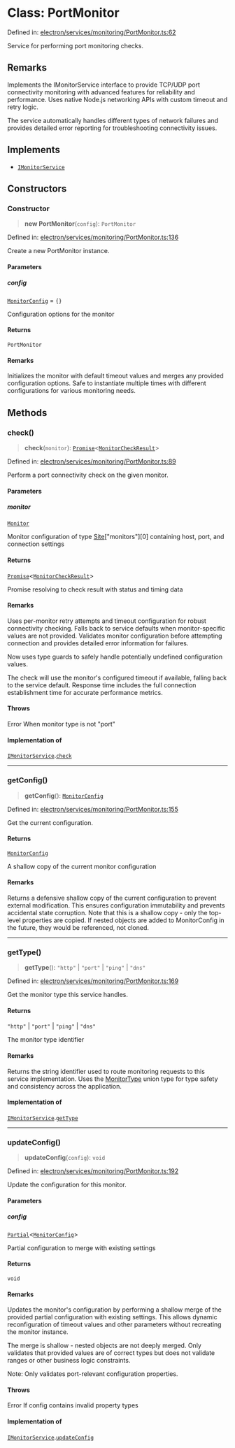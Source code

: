 # Class: PortMonitor

Defined in: [electron/services/monitoring/PortMonitor.ts:62](https://github.com/Nick2bad4u/Uptime-Watcher/blob/main/electron/services/monitoring/PortMonitor.ts#L62)

Service for performing port monitoring checks.

## Remarks

Implements the IMonitorService interface to provide TCP/UDP port connectivity
monitoring with advanced features for reliability and performance. Uses
native Node.js networking APIs with custom timeout and retry logic.

The service automatically handles different types of network failures and
provides detailed error reporting for troubleshooting connectivity issues.

## Implements

- [`IMonitorService`](../../types/interfaces/IMonitorService.md)

## Constructors

### Constructor

> **new PortMonitor**(`config`): `PortMonitor`

Defined in: [electron/services/monitoring/PortMonitor.ts:136](https://github.com/Nick2bad4u/Uptime-Watcher/blob/main/electron/services/monitoring/PortMonitor.ts#L136)

Create a new PortMonitor instance.

#### Parameters

##### config

[`MonitorConfig`](../../types/interfaces/MonitorConfig.md) = `{}`

Configuration options for the monitor

#### Returns

`PortMonitor`

#### Remarks

Initializes the monitor with default timeout values and merges any
provided configuration options. Safe to instantiate multiple times with
different configurations for various monitoring needs.

## Methods

### check()

> **check**(`monitor`): [`Promise`](https://developer.mozilla.org/docs/Web/JavaScript/Reference/Global_Objects/Promise)\<[`MonitorCheckResult`](../../types/interfaces/MonitorCheckResult.md)\>

Defined in: [electron/services/monitoring/PortMonitor.ts:89](https://github.com/Nick2bad4u/Uptime-Watcher/blob/main/electron/services/monitoring/PortMonitor.ts#L89)

Perform a port connectivity check on the given monitor.

#### Parameters

##### monitor

[`Monitor`](../../../../../shared/types/interfaces/Monitor.md)

Monitor configuration of type [Site](../../../../../shared/types/interfaces/Site.md)["monitors"][0]
  containing host, port, and connection settings

#### Returns

[`Promise`](https://developer.mozilla.org/docs/Web/JavaScript/Reference/Global_Objects/Promise)\<[`MonitorCheckResult`](../../types/interfaces/MonitorCheckResult.md)\>

Promise resolving to check result with status and timing data

#### Remarks

Uses per-monitor retry attempts and timeout configuration for robust
connectivity checking. Falls back to service defaults when
monitor-specific values are not provided. Validates monitor configuration
before attempting connection and provides detailed error information for
failures.

Now uses type guards to safely handle potentially undefined configuration
values.

The check will use the monitor's configured timeout if available, falling
back to the service default. Response time includes the full connection
establishment time for accurate performance metrics.

#### Throws

Error When monitor type is not "port"

#### Implementation of

[`IMonitorService`](../../types/interfaces/IMonitorService.md).[`check`](../../types/interfaces/IMonitorService.md#check)

***

### getConfig()

> **getConfig**(): [`MonitorConfig`](../../types/interfaces/MonitorConfig.md)

Defined in: [electron/services/monitoring/PortMonitor.ts:155](https://github.com/Nick2bad4u/Uptime-Watcher/blob/main/electron/services/monitoring/PortMonitor.ts#L155)

Get the current configuration.

#### Returns

[`MonitorConfig`](../../types/interfaces/MonitorConfig.md)

A shallow copy of the current monitor configuration

#### Remarks

Returns a defensive shallow copy of the current configuration to prevent
external modification. This ensures configuration immutability and
prevents accidental state corruption. Note that this is a shallow copy -
only the top-level properties are copied. If nested objects are added to
MonitorConfig in the future, they would be referenced, not cloned.

***

### getType()

> **getType**(): `"http"` \| `"port"` \| `"ping"` \| `"dns"`

Defined in: [electron/services/monitoring/PortMonitor.ts:169](https://github.com/Nick2bad4u/Uptime-Watcher/blob/main/electron/services/monitoring/PortMonitor.ts#L169)

Get the monitor type this service handles.

#### Returns

`"http"` \| `"port"` \| `"ping"` \| `"dns"`

The monitor type identifier

#### Remarks

Returns the string identifier used to route monitoring requests to this
service implementation. Uses the [MonitorType](../../../../../shared/types/type-aliases/MonitorType.md) union type for type
safety and consistency across the application.

#### Implementation of

[`IMonitorService`](../../types/interfaces/IMonitorService.md).[`getType`](../../types/interfaces/IMonitorService.md#gettype)

***

### updateConfig()

> **updateConfig**(`config`): `void`

Defined in: [electron/services/monitoring/PortMonitor.ts:192](https://github.com/Nick2bad4u/Uptime-Watcher/blob/main/electron/services/monitoring/PortMonitor.ts#L192)

Update the configuration for this monitor.

#### Parameters

##### config

[`Partial`](https://www.typescriptlang.org/docs/handbook/utility-types.html#partialtype)\<[`MonitorConfig`](../../types/interfaces/MonitorConfig.md)\>

Partial configuration to merge with existing settings

#### Returns

`void`

#### Remarks

Updates the monitor's configuration by performing a shallow merge of the
provided partial configuration with existing settings. This allows
dynamic reconfiguration of timeout values and other parameters without
recreating the monitor instance.

The merge is shallow - nested objects are not deeply merged. Only
validates that provided values are of correct types but does not validate
ranges or other business logic constraints.

Note: Only validates port-relevant configuration properties.

#### Throws

Error If config contains invalid property types

#### Implementation of

[`IMonitorService`](../../types/interfaces/IMonitorService.md).[`updateConfig`](../../types/interfaces/IMonitorService.md#updateconfig)
